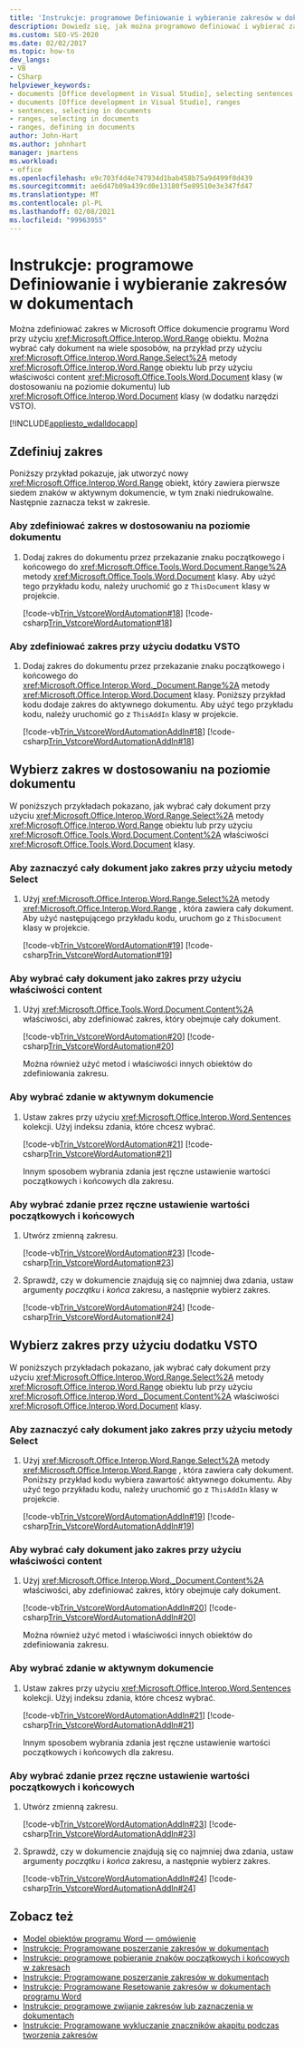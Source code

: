 ```yaml
---
title: 'Instrukcje: programowe Definiowanie i wybieranie zakresów w dokumentach'
description: Dowiedz się, jak można programowo definiować i wybierać zakresy w dokumentach programu Microsoft Word przy użyciu obiektu Range.
ms.custom: SEO-VS-2020
ms.date: 02/02/2017
ms.topic: how-to
dev_langs:
- VB
- CSharp
helpviewer_keywords:
- documents [Office development in Visual Studio], selecting sentences
- documents [Office development in Visual Studio], ranges
- sentences, selecting in documents
- ranges, selecting in documents
- ranges, defining in documents
author: John-Hart
ms.author: johnhart
manager: jmartens
ms.workload:
- office
ms.openlocfilehash: e9c703f4d4e747934d1bab458b75a9d499f0d439
ms.sourcegitcommit: ae6d47b09a439cd0e13180f5e89510e3e347fd47
ms.translationtype: MT
ms.contentlocale: pl-PL
ms.lasthandoff: 02/08/2021
ms.locfileid: "99963955"
---
```

# <a name="how-to-programmatically-define-and-select-ranges-in-documents"></a>Instrukcje: programowe Definiowanie i wybieranie zakresów w dokumentach
  Można zdefiniować zakres w Microsoft Office dokumencie programu Word przy użyciu <xref:Microsoft.Office.Interop.Word.Range> obiektu. Można wybrać cały dokument na wiele sposobów, na przykład przy użyciu <xref:Microsoft.Office.Interop.Word.Range.Select%2A> metody <xref:Microsoft.Office.Interop.Word.Range> obiektu lub przy użyciu właściwości content <xref:Microsoft.Office.Tools.Word.Document> klasy (w dostosowaniu na poziomie dokumentu) lub <xref:Microsoft.Office.Interop.Word.Document> klasy (w dodatku narzędzi VSTO).

 [!INCLUDE[appliesto_wdalldocapp](../vsto/includes/appliesto-wdalldocapp-md.md)]

## <a name="define-a-range"></a>Zdefiniuj zakres
 Poniższy przykład pokazuje, jak utworzyć nowy <xref:Microsoft.Office.Interop.Word.Range> obiekt, który zawiera pierwsze siedem znaków w aktywnym dokumencie, w tym znaki niedrukowalne. Następnie zaznacza tekst w zakresie.

### <a name="to-define-a-range-in-a-document-level-customization"></a>Aby zdefiniować zakres w dostosowaniu na poziomie dokumentu

1. Dodaj zakres do dokumentu przez przekazanie znaku początkowego i końcowego do <xref:Microsoft.Office.Tools.Word.Document.Range%2A> metody <xref:Microsoft.Office.Tools.Word.Document> klasy. Aby użyć tego przykładu kodu, należy uruchomić go z `ThisDocument` klasy w projekcie.

     [!code-vb[Trin_VstcoreWordAutomation#18](../vsto/codesnippet/VisualBasic/Trin_VstcoreWordAutomationVB/ThisDocument.vb#18)]
     [!code-csharp[Trin_VstcoreWordAutomation#18](../vsto/codesnippet/CSharp/Trin_VstcoreWordAutomationCS/ThisDocument.cs#18)]

### <a name="to-define-a-range-by-using-a-vsto-add-in"></a>Aby zdefiniować zakres przy użyciu dodatku VSTO

1. Dodaj zakres do dokumentu przez przekazanie znaku początkowego i końcowego do <xref:Microsoft.Office.Interop.Word._Document.Range%2A> metody <xref:Microsoft.Office.Interop.Word.Document> klasy. Poniższy przykład kodu dodaje zakres do aktywnego dokumentu. Aby użyć tego przykładu kodu, należy uruchomić go z `ThisAddIn` klasy w projekcie.

     [!code-vb[Trin_VstcoreWordAutomationAddIn#18](../vsto/codesnippet/VisualBasic/Trin_VstcoreWordAutomationAddIn/ThisAddIn.vb#18)]
     [!code-csharp[Trin_VstcoreWordAutomationAddIn#18](../vsto/codesnippet/CSharp/Trin_VstcoreWordAutomationAddIn/ThisAddIn.cs#18)]

## <a name="select-a-range-in-a-document-level-customization"></a>Wybierz zakres w dostosowaniu na poziomie dokumentu
 W poniższych przykładach pokazano, jak wybrać cały dokument przy użyciu <xref:Microsoft.Office.Interop.Word.Range.Select%2A> metody <xref:Microsoft.Office.Interop.Word.Range> obiektu lub przy użyciu <xref:Microsoft.Office.Tools.Word.Document.Content%2A> właściwości <xref:Microsoft.Office.Tools.Word.Document> klasy.

### <a name="to-select-the-entire-document-as-a-range-by-using-the-select-method"></a>Aby zaznaczyć cały dokument jako zakres przy użyciu metody Select

1. Użyj <xref:Microsoft.Office.Interop.Word.Range.Select%2A> metody <xref:Microsoft.Office.Interop.Word.Range> , która zawiera cały dokument. Aby użyć następującego przykładu kodu, uruchom go z `ThisDocument` klasy w projekcie.

     [!code-vb[Trin_VstcoreWordAutomation#19](../vsto/codesnippet/VisualBasic/Trin_VstcoreWordAutomationVB/ThisDocument.vb#19)]
     [!code-csharp[Trin_VstcoreWordAutomation#19](../vsto/codesnippet/CSharp/Trin_VstcoreWordAutomationCS/ThisDocument.cs#19)]

### <a name="to-select-the-entire-document-as-a-range-by-using-the-content-property"></a>Aby wybrać cały dokument jako zakres przy użyciu właściwości content

1. Użyj <xref:Microsoft.Office.Tools.Word.Document.Content%2A> właściwości, aby zdefiniować zakres, który obejmuje cały dokument.

    [!code-vb[Trin_VstcoreWordAutomation#20](../vsto/codesnippet/VisualBasic/Trin_VstcoreWordAutomationVB/ThisDocument.vb#20)]
    [!code-csharp[Trin_VstcoreWordAutomation#20](../vsto/codesnippet/CSharp/Trin_VstcoreWordAutomationCS/ThisDocument.cs#20)]

   Można również użyć metod i właściwości innych obiektów do zdefiniowania zakresu.

### <a name="to-select-a-sentence-in-the-active-document"></a>Aby wybrać zdanie w aktywnym dokumencie

1. Ustaw zakres przy użyciu <xref:Microsoft.Office.Interop.Word.Sentences> kolekcji. Użyj indeksu zdania, które chcesz wybrać.

    [!code-vb[Trin_VstcoreWordAutomation#21](../vsto/codesnippet/VisualBasic/Trin_VstcoreWordAutomationVB/ThisDocument.vb#21)]
    [!code-csharp[Trin_VstcoreWordAutomation#21](../vsto/codesnippet/CSharp/Trin_VstcoreWordAutomationCS/ThisDocument.cs#21)]

   Innym sposobem wybrania zdania jest ręczne ustawienie wartości początkowych i końcowych dla zakresu.

### <a name="to-select-a-sentence-by-manually-setting-the-start-and-end-values"></a>Aby wybrać zdanie przez ręczne ustawienie wartości początkowych i końcowych

1. Utwórz zmienną zakresu.

     [!code-vb[Trin_VstcoreWordAutomation#23](../vsto/codesnippet/VisualBasic/Trin_VstcoreWordAutomationVB/ThisDocument.vb#23)]
     [!code-csharp[Trin_VstcoreWordAutomation#23](../vsto/codesnippet/CSharp/Trin_VstcoreWordAutomationCS/ThisDocument.cs#23)]

2. Sprawdź, czy w dokumencie znajdują się co najmniej dwa zdania, ustaw argumenty *początku* i *końca* zakresu, a następnie wybierz zakres.

     [!code-vb[Trin_VstcoreWordAutomation#24](../vsto/codesnippet/VisualBasic/Trin_VstcoreWordAutomationVB/ThisDocument.vb#24)]
     [!code-csharp[Trin_VstcoreWordAutomation#24](../vsto/codesnippet/CSharp/Trin_VstcoreWordAutomationCS/ThisDocument.cs#24)]

## <a name="select-a-range-by-using-a-vsto-add-in"></a>Wybierz zakres przy użyciu dodatku VSTO
 W poniższych przykładach pokazano, jak wybrać cały dokument przy użyciu <xref:Microsoft.Office.Interop.Word.Range.Select%2A> metody <xref:Microsoft.Office.Interop.Word.Range> obiektu lub przy użyciu <xref:Microsoft.Office.Interop.Word._Document.Content%2A> właściwości <xref:Microsoft.Office.Interop.Word.Document> klasy.

### <a name="to-select-the-entire-document-as-a-range-by-using-the-select-method"></a>Aby zaznaczyć cały dokument jako zakres przy użyciu metody Select

1. Użyj <xref:Microsoft.Office.Interop.Word.Range.Select%2A> metody <xref:Microsoft.Office.Interop.Word.Range> , która zawiera cały dokument. Poniższy przykład kodu wybiera zawartość aktywnego dokumentu. Aby użyć tego przykładu kodu, należy uruchomić go z `ThisAddIn` klasy w projekcie.

     [!code-vb[Trin_VstcoreWordAutomationAddIn#19](../vsto/codesnippet/VisualBasic/Trin_VstcoreWordAutomationAddIn/ThisAddIn.vb#19)]
     [!code-csharp[Trin_VstcoreWordAutomationAddIn#19](../vsto/codesnippet/CSharp/Trin_VstcoreWordAutomationAddIn/ThisAddIn.cs#19)]

### <a name="to-select-the-entire-document-as-a-range-by-using-the-content-property"></a>Aby wybrać cały dokument jako zakres przy użyciu właściwości content

1. Użyj <xref:Microsoft.Office.Interop.Word._Document.Content%2A> właściwości, aby zdefiniować zakres, który obejmuje cały dokument.

    [!code-vb[Trin_VstcoreWordAutomationAddIn#20](../vsto/codesnippet/VisualBasic/Trin_VstcoreWordAutomationAddIn/ThisAddIn.vb#20)]
    [!code-csharp[Trin_VstcoreWordAutomationAddIn#20](../vsto/codesnippet/CSharp/Trin_VstcoreWordAutomationAddIn/ThisAddIn.cs#20)]

   Można również użyć metod i właściwości innych obiektów do zdefiniowania zakresu.

### <a name="to-select-a-sentence-in-the-active-document"></a>Aby wybrać zdanie w aktywnym dokumencie

1. Ustaw zakres przy użyciu <xref:Microsoft.Office.Interop.Word.Sentences> kolekcji. Użyj indeksu zdania, które chcesz wybrać.

    [!code-vb[Trin_VstcoreWordAutomationAddIn#21](../vsto/codesnippet/VisualBasic/Trin_VstcoreWordAutomationAddIn/ThisAddIn.vb#21)]
    [!code-csharp[Trin_VstcoreWordAutomationAddIn#21](../vsto/codesnippet/CSharp/Trin_VstcoreWordAutomationAddIn/ThisAddIn.cs#21)]

   Innym sposobem wybrania zdania jest ręczne ustawienie wartości początkowych i końcowych dla zakresu.

### <a name="to-select-a-sentence-by-manually-setting-the-start-and-end-values"></a>Aby wybrać zdanie przez ręczne ustawienie wartości początkowych i końcowych

1. Utwórz zmienną zakresu.

     [!code-vb[Trin_VstcoreWordAutomationAddIn#23](../vsto/codesnippet/VisualBasic/Trin_VstcoreWordAutomationAddIn/ThisAddIn.vb#23)]
     [!code-csharp[Trin_VstcoreWordAutomationAddIn#23](../vsto/codesnippet/CSharp/Trin_VstcoreWordAutomationAddIn/ThisAddIn.cs#23)]

2. Sprawdź, czy w dokumencie znajdują się co najmniej dwa zdania, ustaw argumenty *początku* i *końca* zakresu, a następnie wybierz zakres.

     [!code-vb[Trin_VstcoreWordAutomationAddIn#24](../vsto/codesnippet/VisualBasic/Trin_VstcoreWordAutomationAddIn/ThisAddIn.vb#24)]
     [!code-csharp[Trin_VstcoreWordAutomationAddIn#24](../vsto/codesnippet/CSharp/Trin_VstcoreWordAutomationAddIn/ThisAddIn.cs#24)]

## <a name="see-also"></a>Zobacz też
- [Model obiektów programu Word — omówienie](../vsto/word-object-model-overview.md)
- [Instrukcje: Programowane poszerzanie zakresów w dokumentach](../vsto/how-to-programmatically-extend-ranges-in-documents.md)
- [Instrukcje: programowe pobieranie znaków początkowych i końcowych w zakresach](../vsto/how-to-programmatically-retrieve-start-and-end-characters-in-ranges.md)
- [Instrukcje: Programowane poszerzanie zakresów w dokumentach](../vsto/how-to-programmatically-extend-ranges-in-documents.md)
- [Instrukcje: Programowane Resetowanie zakresów w dokumentach programu Word](../vsto/how-to-programmatically-reset-ranges-in-word-documents.md)
- [Instrukcje: programowe zwijanie zakresów lub zaznaczenia w dokumentach](../vsto/how-to-programmatically-collapse-ranges-or-selections-in-documents.md)
- [Instrukcje: Programowane wykluczanie znaczników akapitu podczas tworzenia zakresów](../vsto/how-to-programmatically-exclude-paragraph-marks-when-creating-ranges.md)
